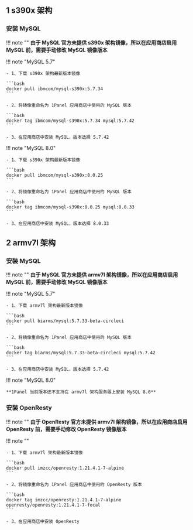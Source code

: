 ## 1 s390x 架构

### 安装 MySQL

!!! note ""
    **由于 MySQL 官方未提供 s390x 架构镜像，所以在应用商店启用 MySQL 前，需要手动修改 MySQL 镜像版本**

!!! note "MySQL 5.7"

    - 1、下载 s390x 架构最新版本镜像

    ```bash
    docker pull ibmcom/mysql-s390x:5.7.34
    ```

    - 2、将镜像重命名为 1Panel 应用商店中使用的 MySQL 版本
    
    ```bash
    docker tag ibmcom/mysql-s390x:5.7.34 mysql:5.7.42
    ```

    - 3、在应用商店中安装 MySQL，版本选择 5.7.42

!!! note "MySQL 8.0"

    - 1、下载 s390x 架构最新版本镜像

    ```bash
    docker pull ibmcom/mysql-s390x:8.0.25
    ```

    - 2、将镜像重命名为 1Panel 应用商店中使用的 MySQL 版本
    
    ```bash
    docker tag ibmcom/mysql-s390x:8.0.25 mysql:8.0.33
    ```

    - 3、在应用商店中安装 MySQL，版本选择 8.0.33

## 2 armv7l 架构

### 安装 MySQL

!!! note ""
    **由于 MySQL 官方未提供 armv7l 架构镜像，所以在应用商店启用 MySQL 前，需要手动修改 MySQL 镜像版本**

!!! note "MySQL 5.7"

    - 1、下载 armv7l 架构最新版本镜像

    ```bash
    docker pull biarms/mysql:5.7.33-beta-circleci
    ```

    - 2、将镜像重命名为 1Panel 应用商店中使用的 MySQL 版本
    
    ```bash
    docker tag biarms/mysql:5.7.33-beta-circleci mysql:5.7.42
    ```

    - 3、在应用商店中安装 MySQL，版本选择 5.7.42

!!! note "MySQL 8.0"

    **1Panel 当前版本还不支持在 armv7l 架构服务器上安装 MySQL 8.0**

### 安装 OpenResty

!!! note ""
    **由于 OpenResty 官方未提供 armv7l 架构镜像，所以在应用商店启用 OpenResty 前，需要手动修改 OpenResty 镜像版本**

!!! note ""

    - 1、下载 armv7l 架构最新版本镜像

    ```bash
    docker pull imzcc/openresty:1.21.4.1-7-alpine
    ```

    - 2、将镜像重命名为 1Panel 应用商店中使用的 OpenResty 版本
    
    ```bash
    docker tag imzcc/openresty:1.21.4.1-7-alpine openresty/openresty:1.21.4.1-7-focal
    ```

    - 3、在应用商店中安装 OpenResty
